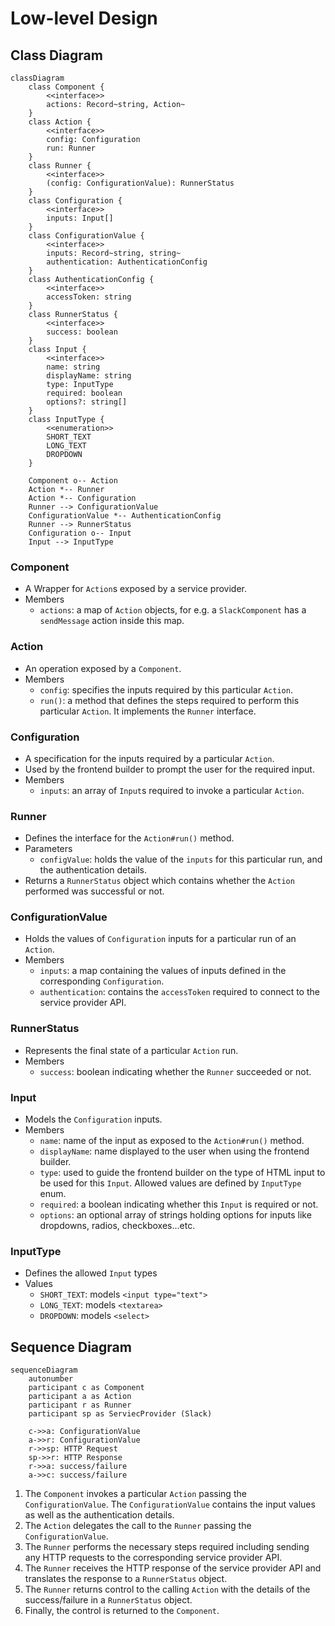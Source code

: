 # Low-level Design

## Class Diagram

```mermaid
classDiagram
    class Component {
        <<interface>>
        actions: Record~string, Action~
    }
    class Action {
        <<interface>>
        config: Configuration
        run: Runner
    }
    class Runner {
        <<interface>>
        (config: ConfigurationValue): RunnerStatus
    }
    class Configuration {
        <<interface>>
        inputs: Input[]
    }
    class ConfigurationValue {
        <<interface>>
        inputs: Record~string, string~
        authentication: AuthenticationConfig
    }
    class AuthenticationConfig {
        <<interface>>
        accessToken: string
    }
    class RunnerStatus {
        <<interface>>
        success: boolean
    }
    class Input {
        <<interface>>
        name: string
        displayName: string
        type: InputType
        required: boolean
        options?: string[]
    }
    class InputType {
        <<enumeration>>
        SHORT_TEXT
        LONG_TEXT
        DROPDOWN
    }

    Component o-- Action
    Action *-- Runner
    Action *-- Configuration
    Runner --> ConfigurationValue
    ConfigurationValue *-- AuthenticationConfig
    Runner --> RunnerStatus
    Configuration o-- Input
    Input --> InputType
```

### Component
- A Wrapper for `Action`s exposed by a service provider.
- Members
  - `actions`: a map of `Action` objects, for e.g. a `SlackComponent` has a `sendMessage` action inside this map.

### Action
- An operation exposed by a `Component`.
- Members
  - `config`: specifies the inputs required by this particular `Action`.
  - `run()`: a method that defines the steps required to perform this particular `Action`.
  It implements the `Runner` interface.

### Configuration
- A specification for the inputs required by a particular `Action`.
- Used by the frontend builder to prompt the user for the required input.
- Members
  - `inputs`: an array of `Input`s required to invoke a particular `Action`.

### Runner
- Defines the interface for the `Action#run()` method.
- Parameters
  - `configValue`: holds the value of the `inputs` for this particular run, and the authentication details.
- Returns a `RunnerStatus` object which contains whether the `Action` performed was successful
  or not.

### ConfigurationValue
- Holds the values of `Configuration` inputs for a particular run of an `Action`.
- Members
  - `inputs`: a map containing the values of inputs defined in the corresponding `Configuration`.
  - `authentication`: contains the `accessToken` required to connect to the service provider API.

### RunnerStatus
- Represents the final state of a particular `Action` run.
- Members
  - `success`: boolean indicating whether the `Runner` succeeded or not.

### Input
- Models the `Configuration` inputs.
- Members
  - `name`: name of the input as exposed to the `Action#run()` method.
  - `displayName`: name displayed to the user when using the frontend builder.
  - `type`: used to guide the frontend builder on the type of HTML input to be used for this
  `Input`. Allowed values are defined by `InputType` enum.
  - `required`: a boolean indicating whether this `Input` is required or not.
  - `options`: an optional array of strings holding options for inputs like dropdowns, radios,
  checkboxes...etc.

### InputType
- Defines the allowed `Input` types
- Values
  - `SHORT_TEXT`: models `<input type="text">`
  - `LONG_TEXT`: models `<textarea>`
  - `DROPDOWN`: models `<select>`

## Sequence Diagram

```mermaid
sequenceDiagram
    autonumber
    participant c as Component
    participant a as Action
    participant r as Runner
    participant sp as ServiecProvider (Slack)

    c->>a: ConfigurationValue
    a->>r: ConfigurationValue
    r->>sp: HTTP Request
    sp->>r: HTTP Response
    r->>a: success/failure
    a->>c: success/failure
```

1. The `Component` invokes a particular `Action` passing the `ConfigurationValue`. The `ConfigurationValue`
  contains the input values as well as the authentication details.
2. The `Action` delegates the call to the `Runner` passing the `ConfigurationValue`.
3. The `Runner` performs the necessary steps required including sending any HTTP requests to the corresponding
  service provider API.
4. The `Runner` receives the HTTP response of the service provider API and translates the response to a
  `RunnerStatus` object.
5. The `Runner` returns control to the calling `Action` with the details of the success/failure in a
  `RunnerStatus` object.
6. Finally, the control is returned to the `Component`.

